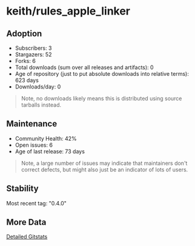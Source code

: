# keith/rules_apple_linker

## Adoption

- Subscribers: 3
- Stargazers: 52
- Forks: 6
- Total downloads (sum over all releases and artifacts): 0
- Age of repository (just to put absolute downloads into relative terms): 623 days
- Downloads/day: 0

> Note, no downloads likely means this is distributed using source tarballs instead.

## Maintenance

- Community Health: 42%
- Open issues: 6
- Age of last release: 73 days

> Note, a large number of issues may indicate that maintainers don't correct defects, but might also
> just be an indicator of lots of users.

## Stability

Most recent tag: "0.4.0"

## More Data

[Detailed Gitstats](/bazel-catalog/gitstats/keith/rules_apple_linker)

